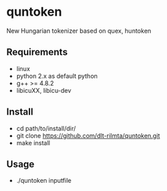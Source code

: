 # quntoken

New Hungarian tokenizer based on quex, huntoken

## Requirements

* linux
* python 2.x as default python
* g++ >= 4.8.2
* libicuXX, libicu-dev

## Install

* cd path/to/install/dir/
* git clone https://github.com/dlt-rilmta/quntoken.git
* make install

## Usage

* ./quntoken inputfile



